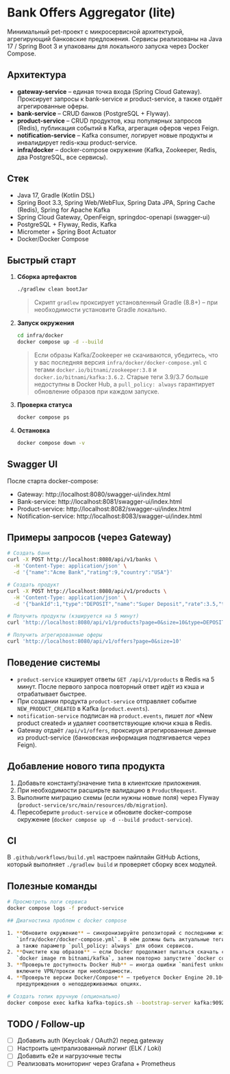 # Bank Offers Aggregator (lite)

Минимальный pet-проект с микросервисной архитектурой, агрегирующий банковские предложения. Сервисы реализованы на Java 17 / Spring Boot 3 и упакованы для локального запуска через Docker Compose.

## Архитектура

- **gateway-service** – единая точка входа (Spring Cloud Gateway). Проксирует запросы к bank-service и product-service, а также отдаёт агрегированные оферы.
- **bank-service** – CRUD банков (PostgreSQL + Flyway).
- **product-service** – CRUD продуктов, кэш популярных запросов (Redis), публикация событий в Kafka, агрегация оферов через Feign.
- **notification-service** – Kafka consumer, логирует новые продукты и инвалидирует redis-кэш product-service.
- **infra/docker** – docker-compose окружение (Kafka, Zookeeper, Redis, два PostgreSQL, все сервисы).

## Стек

- Java 17, Gradle (Kotlin DSL)
- Spring Boot 3.3, Spring Web/WebFlux, Spring Data JPA, Spring Cache (Redis), Spring for Apache Kafka
- Spring Cloud Gateway, OpenFeign, springdoc-openapi (swagger-ui)
- PostgreSQL + Flyway, Redis, Kafka
- Micrometer + Spring Boot Actuator
- Docker/Docker Compose

## Быстрый старт

1. **Сборка артефактов**

   ```bash
   ./gradlew clean bootJar
   ```

   > Скрипт `gradlew` проксирует установленный Gradle (8.8+) – при необходимости установите Gradle локально.

2. **Запуск окружения**

   ```bash
   cd infra/docker
   docker compose up -d --build
   ```

   > Если образы Kafka/Zookeeper не скачиваются, убедитесь, что у вас последняя версия `infra/docker/docker-compose.yml` с тегами
   > `docker.io/bitnami/zookeeper:3.8` и `docker.io/bitnami/kafka:3.6.2`. Старые теги 3.9/3.7 больше недоступны в Docker Hub,
   > а `pull_policy: always` гарантирует обновление образов при каждом запуске.

3. **Проверка статуса**

   ```bash
   docker compose ps
   ```

4. **Остановка**

   ```bash
   docker compose down -v
   ```

## Swagger UI

После старта docker-compose:

- Gateway: http://localhost:8080/swagger-ui/index.html
- Bank-service: http://localhost:8081/swagger-ui/index.html
- Product-service: http://localhost:8082/swagger-ui/index.html
- Notification-service: http://localhost:8083/swagger-ui/index.html

## Примеры запросов (через Gateway)

```bash
# Создать банк
curl -X POST http://localhost:8080/api/v1/banks \
  -H 'Content-Type: application/json' \
  -d '{"name":"Acme Bank","rating":9,"country":"USA"}'

# Создать продукт
curl -X POST http://localhost:8080/api/v1/products \
  -H 'Content-Type: application/json' \
  -d '{"bankId":1,"type":"DEPOSIT","name":"Super Deposit","rate":3.5,"termMonths":12,"currency":"USD"}'

# Получить продукты (кэшируется на 5 минут)
curl 'http://localhost:8080/api/v1/products?page=0&size=10&type=DEPOSIT'

# Получить агрегированные оферы
curl 'http://localhost:8080/api/v1/offers?page=0&size=10'
```

## Поведение системы

- `product-service` кэширует ответы `GET /api/v1/products` в Redis на 5 минут. После первого запроса повторный ответ идёт из кэша и отрабатывает быстрее.
- При создании продукта `product-service` отправляет событие `NEW_PRODUCT_CREATED` в Kafka (`product.events`).
- `notification-service` подписан на `product.events`, пишет лог «New product created» и удаляет соответствующие ключи кэша в Redis.
- Gateway отдаёт `/api/v1/offers`, проксируя агрегированные данные из product-service (банковская информация подтягивается через Feign).

## Добавление нового типа продукта

1. Добавьте константу/значение типа в клиентские приложения.
2. При необходимости расширьте валидацию в `ProductRequest`.
3. Выполните миграцию схемы (если нужны новые поля) через Flyway (`product-service/src/main/resources/db/migration`).
4. Пересоберите `product-service` и обновите docker-compose окружение (`docker compose up -d --build product-service`).

## CI

В `.github/workflows/build.yml` настроен пайплайн GitHub Actions, который выполняет `./gradlew build` и проверяет сборку всех модулей.

## Полезные команды

```bash
# Просмотреть логи сервиса
docker compose logs -f product-service

## Диагностика проблем с docker compose

1. **Обновите окружение** – синхронизируйте репозиторий с последними изменениями, особенно файлом
   `infra/docker/docker-compose.yml`. В нём должны быть актуальные теги `docker.io/bitnami/zookeeper:3.8` и `docker.io/bitnami/kafka:3.6.2`,
   а также параметр `pull_policy: always` для обоих сервисов.
2. **Очистите кэш образов** – если Docker продолжает пытаться скачать старый тег, выполните `docker image rm bitnami/zookeeper` и
   `docker image rm bitnami/kafka`, затем повторно запустите `docker compose up -d --build`.
3. **Проверьте доступность Docker Hub** – иногда ошибки `manifest unknown` возникают из‑за сетевых проблем. Повторите попытку или
   включите VPN/прокси при необходимости.
4. **Проверьте версии Docker/Compose** – требуется Docker Engine 20.10+ и `docker compose` плагин 2.20+. Обновите клиент, если видите
   предупреждения о неподдерживаемых опциях.

# Создать топик вручную (опционально)
docker compose exec kafka kafka-topics.sh --bootstrap-server kafka:9092 --create --if-not-exists --topic product.events --replication-factor 1 --partitions 1
```

## TODO / Follow-up

- [ ] Добавить auth (Keycloak / OAuth2) перед gateway
- [ ] Настроить централизованный логинг (ELK / Loki)
- [ ] Добавить e2e и нагрузочные тесты
- [ ] Реализовать мониторинг через Grafana + Prometheus
